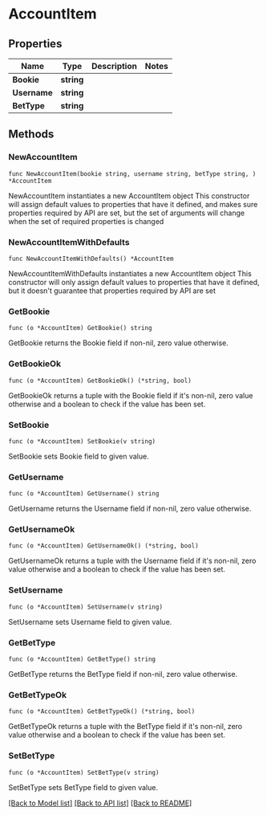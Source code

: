 # AccountItem

## Properties

Name | Type | Description | Notes
------------ | ------------- | ------------- | -------------
**Bookie** | **string** |  | 
**Username** | **string** |  | 
**BetType** | **string** |  | 

## Methods

### NewAccountItem

`func NewAccountItem(bookie string, username string, betType string, ) *AccountItem`

NewAccountItem instantiates a new AccountItem object
This constructor will assign default values to properties that have it defined,
and makes sure properties required by API are set, but the set of arguments
will change when the set of required properties is changed

### NewAccountItemWithDefaults

`func NewAccountItemWithDefaults() *AccountItem`

NewAccountItemWithDefaults instantiates a new AccountItem object
This constructor will only assign default values to properties that have it defined,
but it doesn't guarantee that properties required by API are set

### GetBookie

`func (o *AccountItem) GetBookie() string`

GetBookie returns the Bookie field if non-nil, zero value otherwise.

### GetBookieOk

`func (o *AccountItem) GetBookieOk() (*string, bool)`

GetBookieOk returns a tuple with the Bookie field if it's non-nil, zero value otherwise
and a boolean to check if the value has been set.

### SetBookie

`func (o *AccountItem) SetBookie(v string)`

SetBookie sets Bookie field to given value.


### GetUsername

`func (o *AccountItem) GetUsername() string`

GetUsername returns the Username field if non-nil, zero value otherwise.

### GetUsernameOk

`func (o *AccountItem) GetUsernameOk() (*string, bool)`

GetUsernameOk returns a tuple with the Username field if it's non-nil, zero value otherwise
and a boolean to check if the value has been set.

### SetUsername

`func (o *AccountItem) SetUsername(v string)`

SetUsername sets Username field to given value.


### GetBetType

`func (o *AccountItem) GetBetType() string`

GetBetType returns the BetType field if non-nil, zero value otherwise.

### GetBetTypeOk

`func (o *AccountItem) GetBetTypeOk() (*string, bool)`

GetBetTypeOk returns a tuple with the BetType field if it's non-nil, zero value otherwise
and a boolean to check if the value has been set.

### SetBetType

`func (o *AccountItem) SetBetType(v string)`

SetBetType sets BetType field to given value.



[[Back to Model list]](../README.md#documentation-for-models) [[Back to API list]](../README.md#documentation-for-api-endpoints) [[Back to README]](../README.md)


